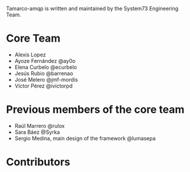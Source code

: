 Tamarco-amqp is written and maintained by the System73 Engineering Team.

# Core Team

* Alexis Lopez
* Ayoze Fernández @ay0o
* Elena Curbelo @ecurbelo
* Jesús Rubio @barrenao
* José Melero @jmf-mordis
* Víctor Pérez @ivictorpd


# Previous members of the core team

* Raúl Marrero @rulox
* Sara Báez @Syrka
* Sergio Medina, main design of the framework @lumasepa


# Contributors

